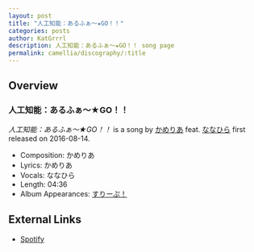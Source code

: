 ```yaml
---
layout: post
title: "人工知能：あるふぁ～★GO！！"
categories: posts
author: KatGrrrl
description: 人工知能：あるふぁ～★GO！！ song page
permalink: camellia/discography/:title
---
```


## Overview

### 人工知能：あるふぁ～★GO！！

*人工知能：あるふぁ～★GO！！* is a song by [かめりあ](/camellia) feat. [ななひら](#) first released on 2016-08-14.

* Composition: かめりあ
* Lyrics: かめりあ
* Vocals: ななひら
* Length: 04:36
* Album Appearances: [すりーぷ！](<{% link postsInclude/_posts/camellia/albums/Sleep/2023-12-18-Sleep.md %}>)

## External Links

* [Spotify](https://open.spotify.com/track/40XYyZ4DKDVX04TCxX78Hx?si=6d791004dfcc4d92)
